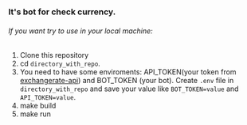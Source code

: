 ### It's bot for check currency. 

###### If you want try to use in your local machine:

1. Clone this repository
2. cd `directory_with_repo`.
3. You need to have some enviroments: API_TOKEN(your token from [exchangerate-api](https://app.exchangerate-api.com/dashboard)) and BOT_TOKEN (your bot). Create `.env` file in `directory_with_repo` and save your value like `BOT_TOKEN=value` and `API_TOKEN=value`.
3. make build
4. make run
